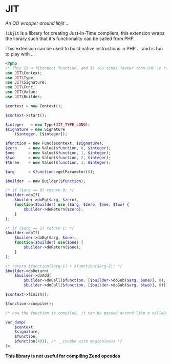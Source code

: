 JIT
===
*An OO wrapper around libjit ...*

```libjit``` is a library for creating Just-In-Time compilers, this extension wraps the library such that it's functionality can be called from PHP.

This extension can be used to build native instructions in PHP ... and is fun to play with ...

```php
<?php
/* This is a fibonacci function, and is ~60 times faster than PHP :o */
use JIT\Context;
use JIT\Type;
use JIT\Signature;
use JIT\Func;
use JIT\Value;
use JIT\Builder;

$context = new Context();

$context->start();

$integer   = new Type(JIT_TYPE_LONG);
$signature = new Signature
	($integer, [$integer]);

$function = new Func($context, $signature);
$zero     = new Value($function, 0, $integer);
$one      = new Value($function, 1, $integer);
$two      = new Value($function, 2, $integer);
$three    = new Value($function, 3, $integer);

$arg      = $function->getParameter(0);

$builder  = new Builder($function);

/* if ($arg == 0) return 0; */
$builder->doIf(
	$builder->doEq($arg, $zero),
	function($builder) use ($arg, $zero, $one, $two) {
		$builder->doReturn($zero);
	}
);

/* if ($arg == 1) return 1; */
$builder->doIf(
	$builder->doEq($arg, $one),
	function($builder) use($one) {
		$builder->doReturn($one);
	}
);

/* return $function($arg-1) + $function($arg-2); */
$builder->doReturn(
	$builder->doAdd(
		$builder->doCall($function, [$builder->doSub($arg, $one)], 0),
		$builder->doCall($function, [$builder->doSub($arg, $two)], 0)));

$context->finish();

$function->compile();

/* now the function is compiled, it can be passed around like a callable ... */

var_dump(
	$context, 
	$signature,
	$function,
	$function(40)); /* __invoke with magicalness */
?>
```

**This library is not useful for compiling Zend opcodes**
